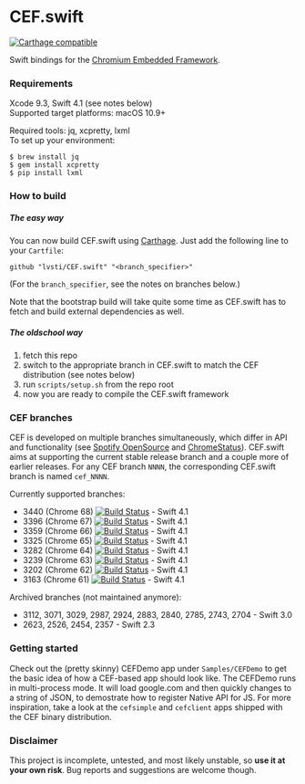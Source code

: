 # CEF.swift

[![Carthage compatible](https://img.shields.io/badge/Carthage-compatible-brightgreen.svg)](https://github.com/Carthage/Carthage)

Swift bindings for the [Chromium Embedded Framework](https://bitbucket.org/chromiumembedded/cef/).

### Requirements

Xcode 9.3, Swift 4.1 (see notes below)<br/>
Supported target platforms: macOS 10.9+

Required tools: jq, xcpretty, lxml<br/>
To set up your environment:

```
$ brew install jq
$ gem install xcpretty
$ pip install lxml
```

### How to build

##### The easy way

You can now build CEF.swift using [Carthage](https://github.com/Carthage/Carthage). Just add the following line to your `Cartfile`:

```
github "lvsti/CEF.swift" "<branch_specifier>"
```

(For the `branch_specifier`, see the notes on branches below.)

Note that the bootstrap build will take quite some time as CEF.swift has to fetch and build external dependencies as well.

##### The oldschool way

1. fetch this repo
2. switch to the appropriate branch in CEF.swift to match the CEF distribution (see notes below)
3. run `scripts/setup.sh` from the repo root
4. now you are ready to compile the CEF.swift framework

### CEF branches

CEF is developed on multiple branches simultaneously, which differ in API and functionality (see [Spotify OpenSource](http://opensource.spotify.com/cefbuilds/index.html) and [ChromeStatus](https://chromestatus.com/features)). CEF.swift aims at supporting the current stable release branch and a couple more of earlier releases. For any CEF branch `NNNN`, the corresponding CEF.swift branch is named `cef_NNNN`.

Currently supported branches:

- 3440 (Chrome 68) [![Build Status](https://travis-ci.org/lvsti/CEF.swift.svg?branch=cef_3440)](https://travis-ci.org/lvsti/CEF.swift) - Swift 4.1
- 3396 (Chrome 67) [![Build Status](https://travis-ci.org/lvsti/CEF.swift.svg?branch=cef_3396)](https://travis-ci.org/lvsti/CEF.swift) - Swift 4.1
- 3359 (Chrome 66) [![Build Status](https://travis-ci.org/lvsti/CEF.swift.svg?branch=cef_3359)](https://travis-ci.org/lvsti/CEF.swift) - Swift 4.1
- 3325 (Chrome 65) [![Build Status](https://travis-ci.org/lvsti/CEF.swift.svg?branch=cef_3325)](https://travis-ci.org/lvsti/CEF.swift) - Swift 4.1
- 3282 (Chrome 64) [![Build Status](https://travis-ci.org/lvsti/CEF.swift.svg?branch=cef_3282)](https://travis-ci.org/lvsti/CEF.swift) - Swift 4.1
- 3239 (Chrome 63) [![Build Status](https://travis-ci.org/lvsti/CEF.swift.svg?branch=cef_3239)](https://travis-ci.org/lvsti/CEF.swift) - Swift 4.1
- 3202 (Chrome 62) [![Build Status](https://travis-ci.org/lvsti/CEF.swift.svg?branch=cef_3202)](https://travis-ci.org/lvsti/CEF.swift) - Swift 4.1
- 3163 (Chrome 61) [![Build Status](https://travis-ci.org/lvsti/CEF.swift.svg?branch=cef_3163)](https://travis-ci.org/lvsti/CEF.swift) - Swift 4.1

Archived branches (not maintained anymore):

- 3112, 3071, 3029, 2987, 2924, 2883, 2840, 2785, 2743, 2704 - Swift 3.0
- 2623, 2526, 2454, 2357 - Swift 2.3

### Getting started

Check out the (pretty skinny) CEFDemo app under `Samples/CEFDemo` to get the basic idea of how a CEF-based app should look like.
The CEFDemo runs in multi-process mode. It will load google.com and then quickly changes to a string of JSON, to demostrate how to register Native API for JS.
For more inspiration, take a look at the `cefsimple` and `cefclient` apps shipped with the CEF binary distribution.

### Disclaimer

This project is incomplete, untested, and most likely unstable, so **use it at your own risk**. Bug reports and suggestions are welcome though.
